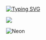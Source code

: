 [![Typing SVG](https://readme-typing-svg.herokuapp.com?color=%2336BCF7&lines=Hi+there+I'm+Neko+♡)](https://git.io/typing-svg)

![](https://komarev.com/ghpvc/?username=GeekNekoS&color=orange)

<p class="aligncenter">
    <img alt="Neon" src="https://drive.google.com/uc?export=download&amp;id=1gWw5rNMNYMrpw93YHjC11Ot-lDV75yFG">
</p>

<!--- nothing changed -->
